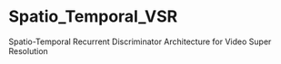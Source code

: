 # Spatio_Temporal_VSR
Spatio-Temporal Recurrent Discriminator Architecture for Video Super Resolution
